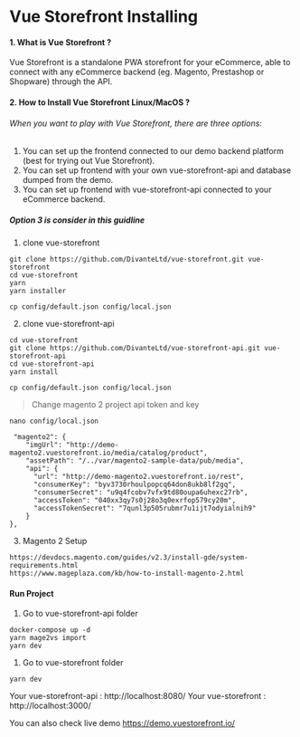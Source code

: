# Vue Storefront Installing

#### 1. What is Vue Storefront ?

<p> Vue Storefront is a standalone PWA storefront for your eCommerce, able to connect with any eCommerce backend (eg. Magento, Prestashop or Shopware) through the API.</p>

#### 2. How to Install Vue Storefront Linux/MacOS ? 

###### When you want to play with Vue Storefront, there are three options:

1. You can set up the frontend connected to our demo backend platform (best for trying out Vue Storefront).
2. You can set up frontend with your own vue-storefront-api and database dumped from the demo.
3. You can set up frontend with vue-storefront-api connected to your eCommerce backend.

##### Option 3 is consider in this guidline

1. clone vue-storefront
```
git clone https://github.com/DivanteLtd/vue-storefront.git vue-storefront
cd vue-storefront
yarn
yarn installer

cp config/default.json config/local.json
```

2. clone vue-storefront-api
```
cd vue-storefront
git clone https://github.com/DivanteLtd/vue-storefront-api.git vue-storefront-api
cd vue-storefront-api
yarn install

cp config/default.json config/local.json
```
> Change magento 2 project api token and key

```
nano config/local.json

 "magento2": {
    "imgUrl": "http://demo-magento2.vuestorefront.io/media/catalog/product",
    "assetPath": "/../var/magento2-sample-data/pub/media",
    "api": {
      "url": "http://demo-magento2.vuestorefront.io/rest",
      "consumerKey": "byv3730rhoulpopcq64don8ukb8lf2gq",
      "consumerSecret": "u9q4fcobv7vfx9td80oupa6uhexc27rb",
      "accessToken": "040xx3qy7s0j28o3q0exrfop579cy20m",
      "accessTokenSecret": "7qunl3p505rubmr7u1ijt7odyialnih9"
    }
},
```

3. Magento 2 Setup

```
https://devdocs.magento.com/guides/v2.3/install-gde/system-requirements.html
https://www.mageplaza.com/kb/how-to-install-magento-2.html

```

#### Run Project

1. Go to vue-storefront-api folder

```
docker-compose up -d
yarn mage2vs import
yarn dev
```

1. Go to vue-storefront folder

```
yarn dev
```

Your vue-storefront-api : http://localhost:8080/
Your vue-storefront : http://localhost:3000/

You can also check live demo https://demo.vuestorefront.io/
